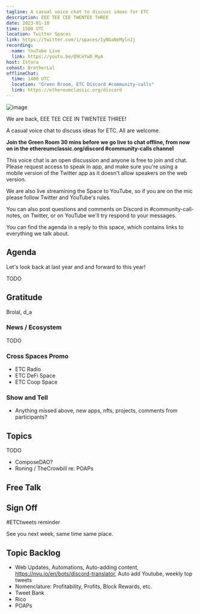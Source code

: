 ```yaml
---
tagline: A casual voice chat to discuss ideas for ETC
description: EEE TEE CEE TWENTEE THREE
date: 2023-01-10
time: 1500 UTC
location: Twitter Spaces
link: https://twitter.com/i/spaces/1yNGaNeMylnJj
recording:
  name: YouTube Live
  link: https://youtu.be/Q9CeYwD_RyA
host: Istora
cohost: BrotherLal
offlineChat:
  time: 1400 UTC
  location: "Green Rroom, ETC Discord #community-calls"
  link: https://ethereumclassic.org/discord
---
```


![image](https://user-images.githubusercontent.com/1696942/207199514-ca596e4b-6823-4bef-8d7d-3ed9ec0aa247.png)

We are back, EEE TEE CEE IN TWENTEE THREE!

A casual voice chat to discuss ideas for ETC. All are welcome.

**Join the Green Room 30 mins before we go live to chat offline, from now on in the ethereumclassic.org/discord #community-calls channel**

This voice chat is an open discussion and anyone is free to join and chat. Please request access to speak in app, and make sure you're using a mobile version of the Twitter app as it doesn't allow speakers on the web version.

We are also live streamining the Space to YouTube, so if you are on the mic please follow Twitter and YouTube's rules.

You can also post questions and comments on Discord in #community-call-notes, on Twitter, or on YouTube we'll try respond to your messages.

You can find the agenda in a reply to this space, which contains links to everything we talk about.

## Agenda
 
Let's look back at last year and and forward to this year!

TODO

## Gratitude

Brolal, d_a

### News / Ecosystem

TODO

### Cross Spaces Promo

- ETC Radio
- ETC DeFi Space
- ETC Coop Space

### Show and Tell

- Anything missed above, new apps, nfts, projects, comments from participants?

## Topics

TODO

- ComposeDAO? 
- Roning / TheCrowbill re: POAPs

## Free Talk

## Sign Off

#ETCtweets reminder

See you next week, same time same place.

## Topic Backlog

- Web Updates, Automations, Auto-adding content, https://nvu.io/en/bots/discord-translator, Auto add Youtube, weekly top tweets
- Nomenclature: Profitability, Profits, Block Rewards, etc.
- Tweet Bank
- Rico
- POAPs
